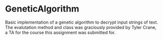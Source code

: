 # GeneticAlgorithm
Basic implementation of a genetic algorithm to decrypt input strings of text. The evalutation method and class was graciously provided by Tyler Crane, a TA for the course this assignment was submitted for.
